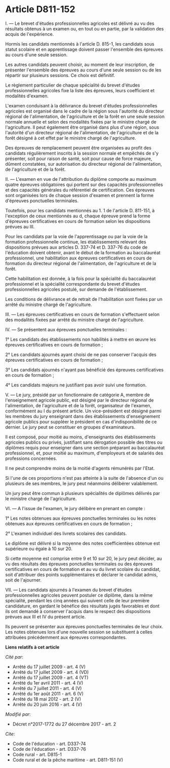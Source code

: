 # Article D811-152

I. ― Le brevet d'études professionnelles agricoles est délivré au vu des résultats obtenus à un examen ou, en tout ou en
partie, par la validation des acquis de l'expérience.

Hormis les candidats mentionnés à l'article D. 815-1, les candidats sous statut scolaire et en apprentissage doivent passer
l'ensemble des épreuves au cours d'une seule session.

Les autres candidats peuvent choisir, au moment de leur inscription, de présenter l'ensemble des épreuves au cours d'une
seule session ou de les répartir sur plusieurs sessions. Ce choix est définitif.

Le règlement particulier de chaque spécialité du brevet d'études professionnelles agricoles fixe la liste des épreuves, leurs
coefficient et modalités d'examen.

L'examen conduisant à la délivrance du brevet d'études professionnelles agricoles est organisé dans le cadre de la région
sous l'autorité du directeur régional de l'alimentation, de l'agriculture et de la forêt en une seule session normale
annuelle et selon des modalités fixées par le ministre chargé de l'agriculture. Il peut également être organisé dans plus
d'une région, sous l'autorité d'un directeur régional de l'alimentation, de l'agriculture et de la forêt désigné à cet effet
par le ministre chargé de l'agriculture.

Des épreuves de remplacement peuvent être organisées au profit des candidats régulièrement inscrits à la session normale et
empêchés de s'y présenter, soit pour raison de santé, soit pour cause de force majeure, dûment constatées, sur autorisation
du directeur régional de l'alimentation, de l'agriculture et de la forêt.

II. ― L'examen en vue de l'attribution du diplôme comporte au maximum quatre épreuves obligatoires qui portent sur des
capacités professionnelles et des capacités générales du référentiel de certification. Ces épreuves sont organisées lors de
chaque session d'examen et prennent la forme d'épreuves ponctuelles terminales.

Toutefois, pour les candidats mentionnés au 1. 1 de l'article D. 811-151, à l'exception de ceux mentionnés au d, chaque
épreuve prend la forme d'épreuves certificatives en cours de formation selon les dispositions prévues au III.

Pour les candidats par la voie de l'apprentissage ou par la voie de la formation professionnelle continue, les établissements
relevant des dispositions prévues aux articles D. 337-74 et D. 337-76 du code de l'éducation doivent obtenir, avant le début
de la formation au baccalauréat professionnel, une habilitation aux épreuves certificatives en cours de formation du
directeur régional de l'alimentation, de l'agriculture et de la forêt.

Cette habilitation est donnée, à la fois pour la spécialité du baccalauréat professionnel et la spécialité correspondante du
brevet d'études professionnelles agricoles postulé, sur demande de l'établissement.

Les conditions de délivrance et de retrait de l'habilitation sont fixées par un arrêté du ministre chargé de l'agriculture.

III. ― Les épreuves certificatives en cours de formation s'effectuent selon des modalités fixées par arrêté du ministre
chargé de l'agriculture.

IV. ― Se présentent aux épreuves ponctuelles terminales :

1° Les candidats des établissements non habilités à mettre en œuvre les épreuves certificatives en cours de formation ;

2° Les candidats ajournés ayant choisi de ne pas conserver l'acquis des épreuves certificatives en cours de formation ;

3° Les candidats ajournés n'ayant pas bénéficié des épreuves certificatives en cours de formation ;

4° Les candidats majeurs ne justifiant pas avoir suivi une formation.

V. ― Le jury, présidé par un fonctionnaire de catégorie A, membre de l'enseignement agricole public, est désigné par le
directeur régional de l'alimentation, de l'agriculture et de la forêt, organisateur de l'examen, conformément au I du présent
article. Un vice-président est désigné parmi les membres du jury enseignant dans des établissements d'enseignement agricole
publics pour suppléer le président en cas d'indisponibilité de ce dernier. Le jury peut se constituer en groupes
d'examinateurs.

Il est composé, pour moitié au moins, d'enseignants des établissements agricoles publics ou privés, justifiant sans
dérogation possible des titres ou diplômes requis pour enseigner dans une section préparant au baccalauréat professionnel,
et, pour moitié au maximum, d'employeurs et de salariés des professions concernées.

Il ne peut comprendre moins de la moitié d'agents rémunérés par l'Etat.

Si l'une de ces proportions n'est pas atteinte à la suite de l'absence d'un ou plusieurs de ses membres, le jury peut
néanmoins délibérer valablement.

Un jury peut être commun à plusieurs spécialités de diplômes délivrés par le ministre chargé de l'agriculture.

VI. ― A l'issue de l'examen, le jury délibère en prenant en compte :

1° Les notes obtenues aux épreuves ponctuelles terminales ou les notes obtenues aux épreuves certificatives en cours de
formation ;

2° L'examen individuel des livrets scolaires des candidats.

Le diplôme est délivré si la moyenne des notes coefficientées obtenue est supérieure ou égale à 10 sur 20.

Si cette moyenne est comprise entre 9 et 10 sur 20, le jury peut décider, au vu des résultats des épreuves ponctuelles
terminales ou des épreuves certificatives en cours de formation et au vu du livret scolaire du candidat, soit d'attribuer des
points supplémentaires et déclarer le candidat admis, soit de l'ajourner.

VII. ― Les candidats ajournés à l'examen du brevet d'études professionnelles agricoles peuvent postuler ce diplôme, dans la
même spécialité, pendant les cinq années qui suivent celle de leur première candidature, en gardant le bénéfice des résultats
jugés favorables et dont ils ont demandé à conserver l'acquis dans le respect des dispositions prévues aux III et IV du
présent article.

Ils peuvent se présenter aux épreuves ponctuelles terminales de leur choix. Les notes obtenues lors d'une nouvelle session se
substituent à celles attribuées précédemment aux épreuves correspondantes.

**Liens relatifs à cet article**

_Cité par_:

  - Arrêté du 17 juillet 2009 - art. 4 (V)
  - Arrêté du 17 juillet 2009 - art. 4 (VD)
  - Arrêté du 17 juillet 2009 - art. 4 (VT)
  - Arrêté du 1er avril 2011 - art. 4 (V)
  - Arrêté du 7 juillet 2011 - art. 4 (V)
  - Arrêté du 1er août 2011 - art. 6 (V)
  - Arrêté du 18 mai 2012 - art. 2 (V)
  - Arrêté du 20 juin 2016 - art. 4 (V)

_Modifié par_:

  - Décret n°2017-1772 du 27 décembre 2017 - art. 2

_Cite_:

  - Code de l'éducation - art. D337-74
  - Code de l'éducation - art. D337-76
  - Code rural - art. D815-1
  - Code rural et de la pêche maritime - art. D811-151 (V)
